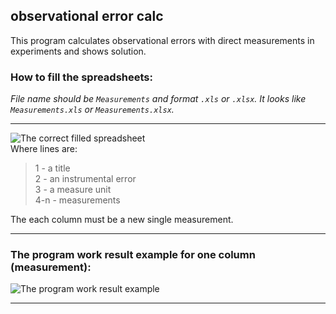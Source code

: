 ## observational error calc

This program calculates observational errors with direct measurements in experiments and shows solution.

### How to fill the spreadsheets:
*File name should be `Measurements` and format `.xls` or `.xlsx`. It looks like `Measurements.xls` or `Measurements.xlsx`.*
***

![The correct filled spreadsheet](https://github.com/storm-sergey/obs-err-calc/blob/master/spreadsheet_example.png)<br/>
Where lines are:<br/>
>1 - a title<br/>
>2 - an instrumental error<br/>
>3 - a measure unit<br/>
>4-n - measurements<br/>

The each column must be a new single measurement.
***

### The program work result example for one column (measurement):
![The program work result example](https://github.com/storm-sergey/obs-err-calc/blob/master/program_work_result.png)<br/>
***
